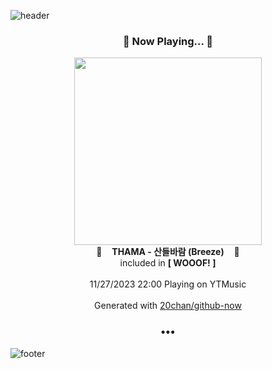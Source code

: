 ![header](https://capsule-render.vercel.app/api?type=wave&height=170&section=header&fontColor=090707&fontAlignX=45&fontAlignY=65&fontSize=100)

<h3 align="center">🎵 Now Playing... 🎵</h3>
<p align="center">
  <a href="https://music.youtube.com/watch?v=Ua22DL02vWM">
    <img width="300" src="https://lh3.googleusercontent.com/VloccvouShlqB5cf0yrGoqlHoQydv-TiMmJA5Fgvvy-9NWcq42WuuhVEHiY0jfTAe9neexL7c6mRsVft">
  </a>
  <br>
  🎵&nbsp&nbsp&nbsp <b>THAMA - 산들바람 (Breeze)</b> &nbsp&nbsp&nbsp🎵
  <br>
  included in <b>[ WOOOF! ]</b>
  
  <br />
  <br />
  11/27/2023 22:00 Playing on YTMusic
  <br />
  <br />
  Generated with <a href="https://github.com/20chan/github-now">20chan/github-now</a>
</p>

<h3 align="center">•••</h3>

![footer](https://capsule-render.vercel.app/api?type=wave&height=150&section=footer)
